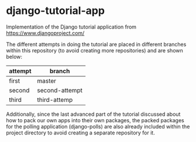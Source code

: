 django-tutorial-app
===================

Implementation of the Django tutorial application from https://www.djangoproject.com/

The different attempts in doing the tutorial are placed in different branches within this repository (to avoid creating more repositories) and are shown below:

| attempt | branch         |
| ------- | -------------- |
| first   | master         |
| second  | second-attempt |
| third   | third-attemp   |

Additionally, since the last advanced part of the tutorial discussed about how to pack our own apps into their own packages, the packed packages for the polling application (django-polls) are also already included within the project directory to avoid creating a separate repository for it.